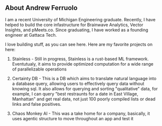 ## About Andrew Ferruolo

I am a recent University of Michigan Engineering graduate. Recently, I have helped to build the core infastructure for Brainwave Analytics, Vector Insights, and pMeets.co. Since graduating, I have worked as a founding engineer at Gattaca Tech.

I love building stuff, as you can see here. Here are my favorite projects on here:

1. Stainless - Still in progress, Stainless is a rust-based ML framework. Eventutualy, it aims to provide optimized computation for a wide range of parallelizable operations
2. Certainty DB - This is a DB which aims to translate natural language into a database query, allowing users to effectively query data without knowing sql. It also allows for querying and sorting "qualitative" data, for example, I can query "best restraunts for a date in East Village, Manhattan" and get real data, not just 100 poorly compiled lists or dead links and false positives.
  
4. Chaos Monkey AI - This was a take home for a company, basically, it uses agentic structure to move throughout an app and test it


